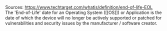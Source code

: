 Sources:
https://www.techtarget.com/whatis/definition/end-of-life-EOL
\
The 'End-of-Life' date for an Operating System ([[OS]]) or Application is the date of which the device will no longer be actively supported or patched for vulnerabilities and security issues by the manufacturer / software creator.
